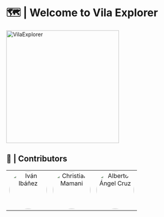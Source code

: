 # 🗺️ | Welcome to Vila Explorer
<img src="https://github.com/christian1dam/vilaexplorer/blob/feature/signIn/assets/images/VilaExplorer.png" alt="VilaExplorer" width="300"/>

## 🙎 | Contributors
<table style="border-collapse: collapse; border: none;">
  <tr>
    <td align="center" style="border: none;">
      <a href="https://github.com/Cobra0467">
        <img src="https://github.com/Cobra0467.png" width="100px" style="border-radius: 50%;" alt="Iván Ibáñez"/>
      </a>
    </td>
    <td align="center" style="border: none;">
      <a href="https://github.com/christian1dam">
        <img src="https://github.com/christian1dam.png" width="100px" style="border-radius: 50%;" alt="Christian Mamani"/>
      </a>
    </td>
    <td align="center" style="border: none;">
      <a href="https://github.com/aangelcruzmx">
        <img src="https://github.com/aangelcruzmx.png" width="100px" style="border-radius: 50%;" alt="Alberto Ángel Cruz"/>
      </a>
    </td>
  </tr>
</table>
